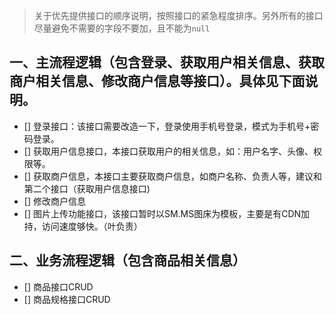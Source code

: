 > 关于优先提供接口的顺序说明，按照接口的紧急程度排序。另外所有的接口尽量避免不需要的字段不要加，且不能为`null`

## 一、主流程逻辑（包含登录、获取用户相关信息、获取商户相关信息、修改商户信息等接口）。具体见下面说明。

- [] 登录接口：该接口需要改造一下，登录使用手机号登录，模式为手机号+密码登录。
- [] 获取用户信息接口，本接口获取用户的相关信息，如：用户名字、头像、权限等。
- [] 获取商户信息，本接口主要获取商户信息，如商户名称、负责人等，建议和第二个接口（获取用户信息接口)
- [] 修改商户信息
- [] 图片上传功能接口，该接口暂时以SM.MS图床为模板，主要是有CDN加持，访问速度够快。（叶负责）

## 二、业务流程逻辑（包含商品相关信息）

- [] 商品接口CRUD
- [] 商品规格接口CRUD


